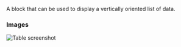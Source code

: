 A block that can be used to display a vertically oriented list of data.

### Images

![Table screenshot](https://gitlab.com/appsemble/appsemble/-/raw/0.23.8/config/assets/list.png)
